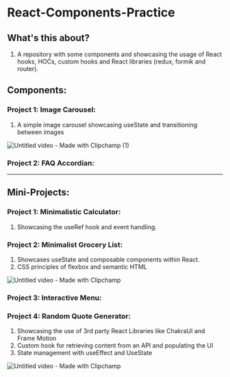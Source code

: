 # React-Components-Practice


## What's this about?

1. A repository with some components and showcasing the usage of React hooks, HOCs, custom hooks and React libraries (redux, formik and router).



## Components:

### Project 1: Image Carousel:

1. A simple image carousel showcasing useState and transitioning between images

![Untitled video - Made with Clipchamp (1)](https://github.com/a9mansoo/React-Components-Practice/assets/63682861/c919dbf0-ccf8-4930-937d-4bd135903860)

### Project 2: FAQ Accordian:


----------------------------------------------------------------------------------------------------------------------------------------------------------------------------

## Mini-Projects:

### Project 1: Minimalistic Calculator:

1. Showcasing the useRef hook and event handling.


### Project 2: Minimalist Grocery List:

1. Showcases useState and composable components within React.
2. CSS principles of flexbox and semantic HTML

![Untitled video - Made with Clipchamp](https://github.com/a9mansoo/React-Components/assets/63682861/44deeb74-93e5-4ca3-a935-f2f8feeeea0d)


### Project 3: Interactive Menu:


### Project 4: Random Quote Generator:

1. Showcasing the use of 3rd party React Libraries like ChakraUI and Frame Motion
2. Custom hook for retrieving content from an API and populating the UI
3. State management with useEffect and UseState

![Untitled video - Made with Clipchamp](https://github.com/a9mansoo/React-Components-Practice/assets/63682861/d07b9bfd-971a-4b51-80c7-905908b751c4)



